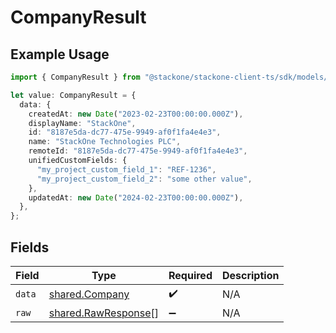 # CompanyResult

## Example Usage

```typescript
import { CompanyResult } from "@stackone/stackone-client-ts/sdk/models/shared";

let value: CompanyResult = {
  data: {
    createdAt: new Date("2023-02-23T00:00:00.000Z"),
    displayName: "StackOne",
    id: "8187e5da-dc77-475e-9949-af0f1fa4e4e3",
    name: "StackOne Technologies PLC",
    remoteId: "8187e5da-dc77-475e-9949-af0f1fa4e4e3",
    unifiedCustomFields: {
      "my_project_custom_field_1": "REF-1236",
      "my_project_custom_field_2": "some other value",
    },
    updatedAt: new Date("2024-02-23T00:00:00.000Z"),
  },
};
```

## Fields

| Field                                                             | Type                                                              | Required                                                          | Description                                                       |
| ----------------------------------------------------------------- | ----------------------------------------------------------------- | ----------------------------------------------------------------- | ----------------------------------------------------------------- |
| `data`                                                            | [shared.Company](../../../sdk/models/shared/company.md)           | :heavy_check_mark:                                                | N/A                                                               |
| `raw`                                                             | [shared.RawResponse](../../../sdk/models/shared/rawresponse.md)[] | :heavy_minus_sign:                                                | N/A                                                               |